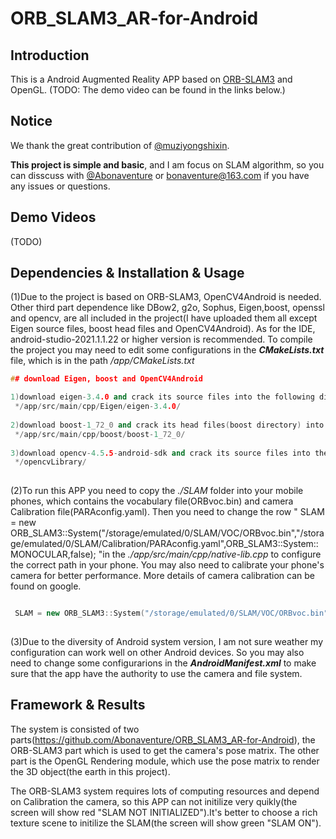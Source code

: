 # ORB_SLAM3_AR-for-Android
## Introduction
This is a Android Augmented Reality APP based on [ORB-SLAM3](https://github.com/UZ-SLAMLab/ORB_SLAM3) and OpenGL. (TODO: The demo video can be found in the links below.)

## Notice
We thank the great contribution of [@muziyongshixin](https://github.com/muziyongshixin/ORB-SLAM2-based-AR-on-Android). 

**This project is simple and basic**, and I am focus on SLAM algorithm, so you can disscuss with [@Abonaventure](https://github.com/Abonaventure/ORB_SLAM3_AR-for-Android) or bonaventure@163.com if you have any issues or questions. 

## Demo Videos 

(TODO)


## Dependencies & Installation & Usage 
(1)Due to the project is based on ORB-SLAM3, OpenCV4Android is needed. Other third part dependence like DBow2, g2o, Sophus, Eigen,boost, openssl and opencv, are all included in the project(I have uploaded them all except Eigen source files, boost head files and OpenCV4Android). As for the IDE, android-studio-2021.1.1.22 or higher version is recommended.
To compile the project you may need to edit some configurations in the ***CMakeLists.txt*** file, which is in the path */app/CMakeLists.txt* 
```cpp
## download Eigen, boost and OpenCV4Android

1)download eigen-3.4.0 and crack its source files into the following directory
 */app/src/main/cpp/Eigen/eigen-3.4.0/
 
2)download boost-1_72_0 and crack its head files(boost directory) into the following directory
 */app/src/main/cpp/boost/boost-1_72_0/
 
3)download opencv-4.5.5-android-sdk and crack its source files into the following directory
 */opencvLibrary/
        
```
(2)To run this APP you need to copy the *./SLAM* folder into your mobile phones, which contains the vocabulary file(ORBvoc.bin) and camera Calibration file(PARAconfig.yaml). Then you need to change the row " SLAM = new ORB_SLAM3::System("/storage/emulated/0/SLAM/VOC/ORBvoc.bin","/storage/emulated/0/SLAM/Calibration/PARAconfig.yaml",ORB_SLAM3::System::MONOCULAR,false);
        "in the *./app/src/main/cpp/native-lib.cpp* to configure the correct path in your phone. You may also need to calibrate your phone's camera for better performance. More details of camera calibration can be found on google.

```cpp

 SLAM = new ORB_SLAM3::System("/storage/emulated/0/SLAM/VOC/ORBvoc.bin","/storage/emulated/0/SLAM/Calibration/PARAconfig-mono-orb3.yaml",ORB_SLAM3::System::MONOCULAR,false);
        
```
(3)Due to the diversity of Android system version, I am not sure weather my configuration can work well on other Android devices. So you may also need to change some configurarions in the ***AndroidManifest.xml*** to make sure that the app have the authority to use the camera and file system.

## Framework & Results
The system is consisted of two parts(https://github.com/Abonaventure/ORB_SLAM3_AR-for-Android), the ORB-SLAM3 part which is used to get the camera's pose matrix. The other part is the OpenGL Rendering module, which use the pose matrix to render the 3D object(the earth in this project).


The ORB-SLAM3 system requires lots of computing resources and depend on Calibration the camera, so this APP can not initilize very quikly(the screen will show red "SLAM NOT INITIALIZED").It's better to choose a rich texture scene to initilize the SLAM(the screen will show green "SLAM ON"). 
